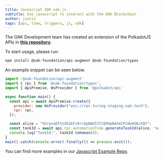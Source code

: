 ```yaml
---
title: Javascript SDK oak.js
subtitle: Use javascript to interact with the OAK Blockchain
author: justin
tags: [api, time, triggers, js, sdk]
---
```


The OAK Development team has created an extension of the PolkadotJS APIs in **[this repository](https://github.com/OAK-Foundation/oak.js)**.

To start usage, please run:
```bash
npm install @oak-foundation/api-augment @oak-foundation/types
```

An example snippet can be seen below.
```javascript
import '@oak-foundation/api-augment'
import { rpc } from '@oak-foundation/types';
import { ApiPromise, WsProvider } from '@polkadot/api'

async function main() {
  const api = await ApiPromise.create({
    provider: new WsProvider("wss://rpc.turing-staging.oak.tech"),
    rpc: rpc,
  });

  const alice = "5GrwvaEF5zXb26Fz9rcQpDWS57CtERHpNehXCPcNoHGKutQY";
  const taskId = await api.rpc.automationTime.generateTaskId(alice, "example_provided_it");
  console.log("TaskId:", taskId.toHuman());
}
main().catch(console.error).finally(() => process.exit()); 
```

You can find more examples in our [Javascript Example Repo](https://github.com/OAK-Foundation/javascript-examples).
